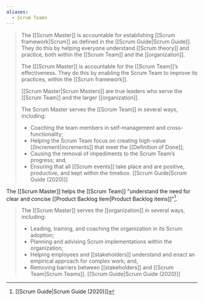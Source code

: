 ```yaml
---
aliases:
  - Scrum Teams
---
```




> The [[Scrum Master]] is accountable for establishing [[Scrum framework|Scrum]] as defined in the [[Scrum Guide|Scrum Guide]]. They do this by helping everyone understand [[Scrum theory]] and practice, both within the [[Scrum Team]] and the [[organization]].
> 
> The [[[Scrum Master]] is accountable for the [[Scrum Team]]’s effectiveness. They do this by enabling the Scrum Team to improve its practices, within the [[Scrum framework]].
> 
> [[Scrum Master|Scrum Masters]] are true leaders who serve the [[Scrum Team]] and the larger [[organization]].
> 
> The Scrum Master serves the [[Scrum Team]] in several ways, including:
> - Coaching the team members in self-management and cross-functionality;
> - Helping the Scrum Team focus on creating high-value [[Increment|increments]] that meet the [[Definition of Done]];
> - Causing the removal of impediments to the Scrum Team’s progress; and,
> - Ensuring that all [[Scrum events]] take place and are positive, productive, and kept within the timebox.
> [[Scrum Guide|Scrum Guide (2020)]]

The [[Scrum Master]] helps the [[Scrum Team]] "understand the need for clear and concise [[Product Backlog item|Product Backlog items]]"[^scrum-guide-2020].


> The [[Scrum Master]] serves the [[organization]] in several ways, including:
> - Leading, training, and coaching the organization in its Scrum adoption;
> - Planning and advising Scrum implementations within the organization;
> - Helping employees and [[stakeholders]] understand and enact an empirical approach for complex work; and,
> - Removing barriers between [[stakeholders]] and [[Scrum Team|Scrum Teams]].
> [[Scrum Guide|Scrum Guide (2020)]]


[^scrum-guide-2020]: [[Scrum Guide|Scrum Guide (2020)]]